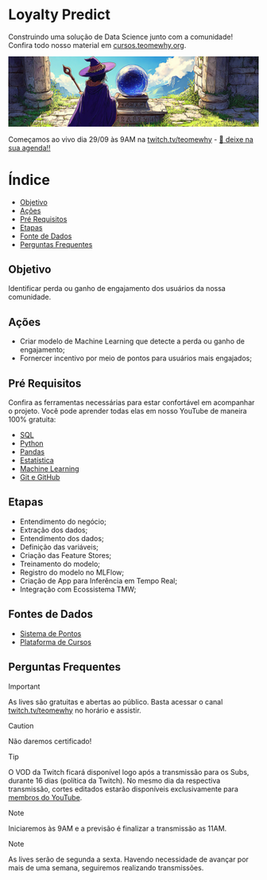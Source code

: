 # Loyalty Predict

Construindo uma solução de Data Science junto com a comunidade! Confira todo nosso material em [cursos.teomewhy.org](cursos.teomewhy.org).

<img src="img/loyalty_predict_canva.png">

Começamos ao vivo dia 29/09 às 9AM na [twitch.tv/teomewhy](https://twitch.tv/teomewhy) - [🔗 deixe na sua agenda!!](https://calendar.google.com/calendar/event?action=TEMPLATE&tmeid=M2w1YnB1OTk0bTUxdHZvMnNpbmZxZTlwOGpfMjAyNTA5MjlUMTIwMDAwWiB0ZW9AdGVvbWV3aHkub3Jn&tmsrc=teo%40teomewhy.org&scp=ALL)


# Índice

- [Objetivo](#objetivo)
- [Ações](#ações)
- [Pré Requisitos](#pré-requisitos)
- [Etapas](#etapas)
- [Fonte de Dados](#fontes-de-dados)
- [Perguntas Frequentes](#perguntas-frequentes)

## Objetivo

Identificar perda ou ganho de engajamento dos usuários da nossa comunidade.

## Ações

- Criar modelo de Machine Learning que detecte a perda ou ganho de engajamento;
- Fornercer incentivo por meio de pontos para usuários mais engajados;

## Pré Requisitos

Confira as ferramentas necessárias para estar confortável em acompanhar o projeto. Você pode aprender todas elas em nosso YouTube de maneira 100% gratuita:

- [SQL](https://www.youtube.com/playlist?list=PLvlkVRRKOYFRo651oD0JptVqfQGDvMi3j)
- [Python](https://www.youtube.com/playlist?list=PLvlkVRRKOYFSpRkqnR0p2A-eaVlpLnN3D)
- [Pandas](https://www.youtube.com/playlist?list=PLvlkVRRKOYFQHnDhjTmXLEz3HU5WTgOcF)
- [Estatística](https://www.youtube.com/playlist?list=PLvlkVRRKOYFQGIZdz7BycJet9OncyXlbq)
- [Machine Learning](https://www.youtube.com/playlist?list=PLvlkVRRKOYFR6_LmNcJliicNan2TYeFO2)
- [Git e GitHub](https://www.youtube.com/playlist?list=PLvlkVRRKOYFQyKmdrassLNxkzSMM6tcSL)

## Etapas

- Entendimento do negócio;
- Extração dos dados;
- Entendimento dos dados;
- Definição das variáveis;
- Criação das Feature Stores;
- Treinamento do modelo;
- Registro do modelo no MLFlow;
- Criação de App para Inferência em Tempo Real;
- Integração com Ecossistema TMW;

## Fontes de Dados

- [Sistema de Pontos](https://www.kaggle.com/datasets/teocalvo/teomewhy-loyalty-system)
- [Plataforma de Cursos](https://www.kaggle.com/datasets/teocalvo/teomewhy-education-platform)


## Perguntas Frequentes

> [!IMPORTANT]
> As lives são gratuitas e abertas ao público. Basta acessar o canal [twitch.tv/teomewhy](https://twitch.tv/teomewhy) no horário e assistir.

> [!CAUTION]
> Não daremos certificado!

> [!TIP]
> O VOD da Twitch ficará disponível logo após a transmissão para os Subs, durante 16 dias (política da Twitch).
> No mesmo dia da respectiva transmissão, cortes editados estarão disponíveis exclusivamente para [membros do YouTube](https://www.youtube.com/channel/UC-Xa9J9-B4jBOoBNIHkMMKA/join).

> [!NOTE]
> Iniciaremos às 9AM e a previsão é finalizar a transmissão as 11AM.

> [!NOTE]
> As lives serão de segunda a sexta. Havendo necessidade de avançar por mais de uma semana, seguiremos realizando transmissões.